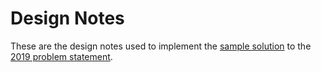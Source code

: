 # Design Notes

These are the design notes used to implement the [sample
solution](https://github.com/nhscc/2019.solutions.hscc.bdpa.org) to the [2019
problem
statement](https://github.com/nhscc/problem-statements/blob/master/2019/bdpa-elections-part-1.md).
